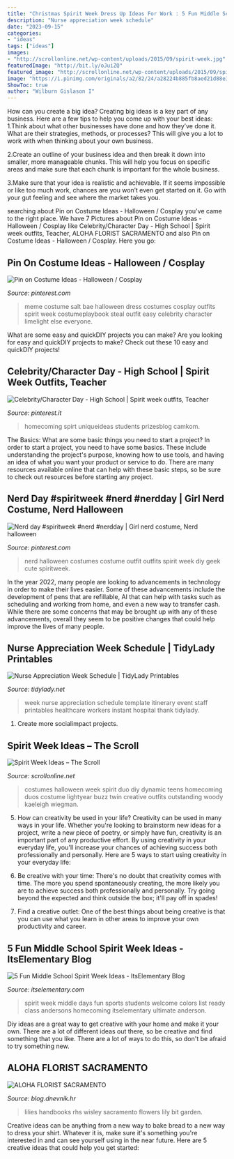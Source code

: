 ```yaml
---
title: "Christmas Spirit Week Dress Up Ideas For Work : 5 Fun Middle School Spirit Week Ideas"
description: "Nurse appreciation week schedule"
date: "2023-09-15"
categories:
- "ideas"
tags: ["ideas"]
images:
- "http://scrollonline.net/wp-content/uploads/2015/09/spirit-week.jpg"
featuredImage: "http://bit.ly/oJuiZQ"
featured_image: "http://scrollonline.net/wp-content/uploads/2015/09/spirit-week.jpg"
image: "https://i.pinimg.com/originals/a2/82/24/a28224b885fb8aed21d88e3c261f8857.jpg"
ShowToc: true
author: "Wilburn Gislason I"
---
```



How can you create a big idea?
Creating big ideas is a key part of any business. Here are a few tips to help you come up with your best ideas:
1.Think about what other businesses have done and how they’ve done it. What are their strategies, methods, or processes? This will give you a lot to work with when thinking about your own business.

2.Create an outline of your business idea and then break it down into smaller, more manageable chunks. This will help you focus on specific areas and make sure that each chunk is important for the whole business.

3.Make sure that your idea is realistic and achievable. If it seems impossible or like too much work, chances are you won’t even get started on it. Go with your gut feeling and see where the market takes you.


	

		
searching about Pin on Costume Ideas - Halloween / Cosplay you've came to the right place. We have 7 Pictures about Pin on Costume Ideas - Halloween / Cosplay like Celebrity/Character Day - High School | Spirit week outfits, Teacher, ALOHA FLORIST SACRAMENTO and also Pin on Costume Ideas - Halloween / Cosplay. Here you go:
		
    
## Pin On Costume Ideas - Halloween / Cosplay

<img loading=lazy src="https://i.pinimg.com/736x/7d/5d/3a/7d5d3a0c101c242740415d7d46157987--bae-meme-character-ideas.jpg" onerror="this.onerror=null;this.src='https://tse1.mm.bing.net/th?id=OIP.HqExa0ZcFs3ScxJwRCMAiQAAAA&amp;pid=15.1';" alt="Pin on Costume Ideas - Halloween / Cosplay">

_Source: pinterest.com_

>meme costume salt bae halloween dress costumes cosplay outfits spirit week costumeplaybook steal outfit easy celebrity character limelight else everyone. 

	

What are some easy and quickDIY projects you can make?
Are you looking for easy and quickDIY projects to make? Check out these 10 easy and quickDIY projects!

    
## Celebrity/Character Day - High School | Spirit Week Outfits, Teacher

<img loading=lazy src="https://i.pinimg.com/originals/a2/82/24/a28224b885fb8aed21d88e3c261f8857.jpg" onerror="this.onerror=null;this.src='https://tse1.mm.bing.net/th?id=OIP.vC_FSQRvEY-BYAqE5EM0KgHaLH&amp;pid=15.1';" alt="Celebrity/Character Day - High School | Spirit week outfits, Teacher">

_Source: pinterest.it_

>homecoming spirt uniqueideas students prizesblog camkom. 

	

The Basics: What are some basic things you need to start a project?
In order to start a project, you need to have some basics. These include understanding the project's purpose, knowing how to use tools, and having an idea of what you want your product or service to do. There are many resources available online that can help with these basic steps, so be sure to check out resources before starting any project.

    
## Nerd Day #spiritweek #nerd #nerdday | Girl Nerd Costume, Nerd Halloween

<img loading=lazy src="https://i.pinimg.com/736x/8f/14/54/8f1454b5196f7ef5a56b994f5090307e--nerd-outfit-spirit-week-homecoming-week.jpg" onerror="this.onerror=null;this.src='https://tse4.mm.bing.net/th?id=OIP.bXS1pSxkqzpIp1_RUbiD4QHaNK&amp;pid=15.1';" alt="Nerd day #spiritweek #nerd #nerdday | Girl nerd costume, Nerd halloween">

_Source: pinterest.com_

>nerd halloween costumes costume outfit outfits spirit week diy geek cute spiritweek. 

	

In the year 2022, many people are looking to advancements in technology in order to make their lives easier. Some of these advancements include the development of pens that are refillable, AI that can help with tasks such as scheduling and working from home, and even a new way to transfer cash. While there are some concerns that may be brought up with any of these advancements, overall they seem to be positive changes that could help improve the lives of many people.

    
## Nurse Appreciation Week Schedule | TidyLady Printables

<img loading=lazy src="http://cdn.shopify.com/s/files/1/0010/9599/1332/products/il_fullxfull.2456112291_ros8_1200x1200.jpg?v=1595957365" onerror="this.onerror=null;this.src='https://tse1.mm.bing.net/th?id=OIP.BFrBrTU06jhK_5ACKB9FLwHaHa&amp;pid=15.1';" alt="Nurse Appreciation Week Schedule | TidyLady Printables">

_Source: tidylady.net_

>week nurse appreciation schedule template itinerary event staff printables healthcare workers instant hospital thank tidylady. 

	

1. Create more socialimpact projects.

    
## Spirit Week Ideas – The Scroll

<img loading=lazy src="http://scrollonline.net/wp-content/uploads/2015/09/spirit-week.jpg" onerror="this.onerror=null;this.src='https://tse4.mm.bing.net/th?id=OIP.idpKRgx3mRBVluv26xRMggHaJ3&amp;pid=15.1';" alt="Spirit Week Ideas – The Scroll">

_Source: scrollonline.net_

>costumes halloween week spirit duo diy dynamic teens homecoming duos costume lightyear buzz twin creative outfits outstanding woody kaeleigh wiegman. 

	

5. How can creativity be used in your life?
Creativity can be used in many ways in your life. Whether you're looking to brainstorm new ideas for a project, write a new piece of poetry, or simply have fun, creativity is an important part of any productive effort. By using creativity in your everyday life, you'll increase your chances of achieving success both professionally and personally. Here are 5 ways to start using creativity in your everyday life:
1. Be creative with your time: There's no doubt that creativity comes with time. The more you spend spontaneously creating, the more likely you are to achieve success both professionally and personally. Try going beyond the expected and think outside the box; it'll pay off in spades!

2. Find a creative outlet: One of the best things about being creative is that you can use what you learn in other areas to improve your own productivity and career.

    
## 5 Fun Middle School Spirit Week Ideas - ItsElementary Blog

<img loading=lazy src="http://www.itselementary.com/blog/wp-content/uploads/2014/07/Homecoming_FANS.jpg" onerror="this.onerror=null;this.src='https://tse1.mm.bing.net/th?id=OIP.xAgfIFOpZWn4dgiym0aPvQAAAA&amp;pid=15.1';" alt="5 Fun Middle School Spirit Week Ideas - ItsElementary Blog">

_Source: itselementary.com_

>spirit week middle days fun sports students welcome colors list ready class andersons homecoming itselementary ultimate anderson. 

	

Diy ideas are a great way to get creative with your home and make it your own. There are a lot of different ideas out there, so be creative and find something that you like. There are a lot of ways to do this, so don't be afraid to try something new.

    
## ALOHA FLORIST SACRAMENTO

<img loading=lazy src="http://bit.ly/oJuiZQ" onerror="this.onerror=null;this.src='https://tse2.mm.bing.net/th?id=OIP.zxmN_UeBW7vqy7BlX-eg4wAAAA&amp;pid=15.1';" alt="ALOHA FLORIST SACRAMENTO">

_Source: blog.dnevnik.hr_

>lilies handbooks rhs wisley sacramento flowers lily bit garden. 

	

Creative ideas can be anything from a new way to bake bread to a new way to dress your shirt. Whatever it is, make sure it's something you're interested in and can see yourself using in the near future. Here are 5 creative ideas that could help you get started: 

